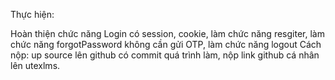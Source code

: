 Thực hiện:

Hoàn thiện chức năng Login có session, cookie, làm chức năng resgiter, làm chức năng forgotPassword không cần gửi OTP, làm chức năng logout
Cách nộp: up source lên github có commit quá trình làm, nộp link github cá nhân lên utexlms.

